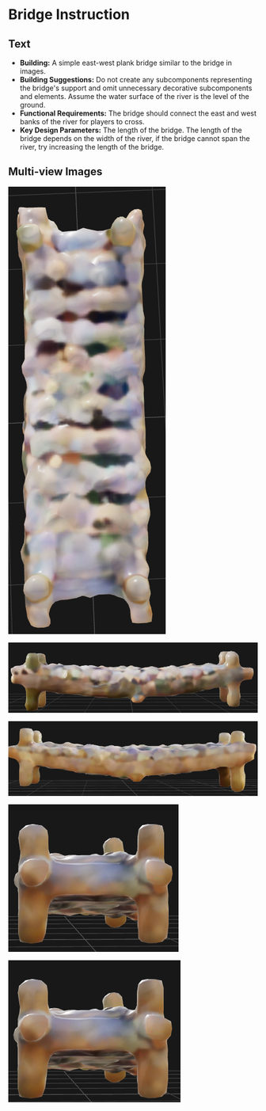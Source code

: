 # Bridge Instruction

## Text

- **Building:** A simple east-west plank bridge similar to the bridge in images.
- **Building Suggestions:** Do not create any subcomponents representing the bridge's support and omit unnecessary decorative subcomponents and elements. Assume the water surface of the river is the level of the ground.
- **Functional Requirements:** The bridge should connect the east and west banks of the river for players to cross.
- **Key Design Parameters:** The length of the bridge. The length of the bridge depends on the width of the river, if the bridge cannot span the river, try increasing the length of the bridge.

## Multi-view Images

![simple-bridge-top-view](./bridge.assets/simple-bridge-top-view.png)

![simple-bridge-right-view](./bridge.assets/simple-bridge-right-view.png)

![simple-bridge-left-view](./bridge.assets/simple-bridge-left-view.png)

![simple-bridge-front-view](./bridge.assets/simple-bridge-front-view.png)

![simple-bridge-back-view](./bridge.assets/simple-bridge-back-view.png)